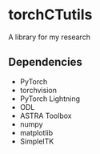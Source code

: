 # torchCTutils
A library for my research

## Dependencies
- PyTorch
- torchvision
- PyTorch Lightning
- ODL
- ASTRA Toolbox
- numpy
- matplotlib
- SimpleITK